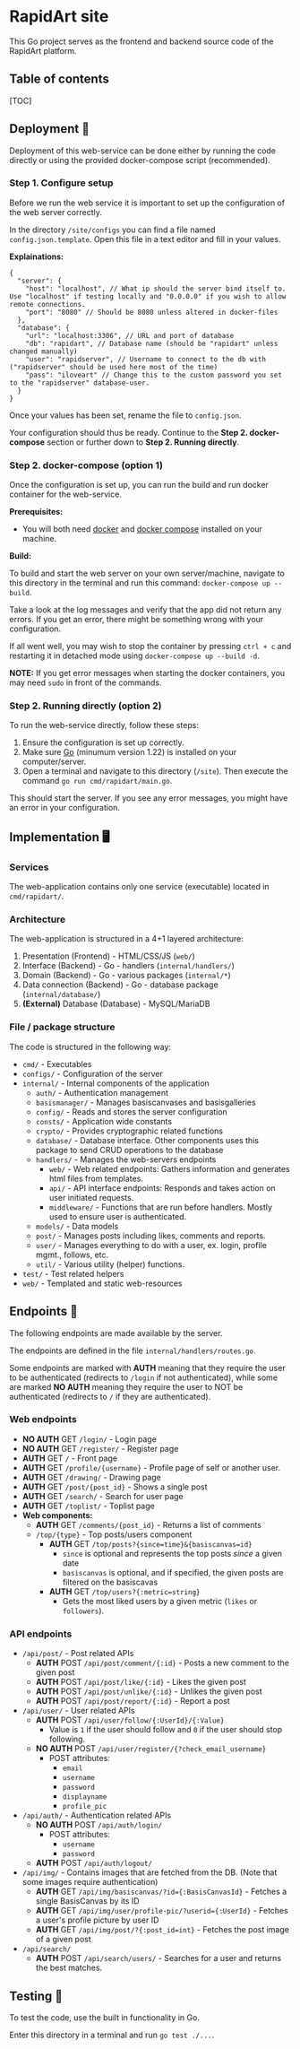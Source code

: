 # RapidArt site
This Go project serves as the frontend and backend source code of the RapidArt platform.

## Table of contents

[TOC]

## Deployment 🚀
Deployment of this web-service can be done either by running the code directly or using the provided docker-compose script (recommended).

### Step 1. Configure setup
Before we run the web service it is important to set up the configuration of the web server correctly.

In the directory `/site/configs` you can find a file named `config.json.template`. Open this file in a text editor and fill in your values.

**Explainations:**
```
{
  "server": {
    "host": "localhost", // What ip should the server bind itself to. Use "localhost" if testing locally and "0.0.0.0" if you wish to allow remote connections.
    "port": "8080" // Should be 8080 unless altered in docker-files
  },
  "database": {
    "url": "localhost:3306", // URL and port of database
    "db": "rapidart", // Database name (should be "rapidart" unless changed manually)
    "user": "rapidserver", // Username to connect to the db with ("rapidserver" should be used here most of the time)
    "pass": "iloveart" // Change this to the custom password you set to the "rapidserver" database-user.
  }
}
```

Once your values has been set, rename the file to `config.json`.

Your configuration should thus be ready. Continue to the **Step 2. docker-compose** section or further down to **Step 2. Running directly**.

### Step 2. docker-compose (option 1)
Once the configuration is set up, you can run the build and run docker container for the web-service.

**Prerequisites:**
* You will both need [docker](https://docs.docker.com/get-started/get-docker/) and [docker compose](https://docs.docker.com/compose/install/) installed on your machine.

**Build:**

To build and start the web server on your own server/machine, navigate to this directory in the terminal and run this command: `docker-compose up --build`.

Take a look at the log messages and verify that the app did not return any errors. If you get an error, there might be something wrong with your configuration.

If all went well, you may wish to stop the container by pressing `ctrl + c` and restarting it in detached mode using `docker-compose up --build -d`.

**NOTE:** If you get error messages when starting the docker containers, you may need `sudo` in front of the commands.

### Step 2. Running directly (option 2)
To run the web-service directly, follow these steps:

1. Ensure the configuration is set up correctly.
2. Make sure [Go](https://go.dev/dl/) (minumum version 1.22) is installed on your computer/server.
3. Open a terminal and navigate to this directory (`/site`). Then execute the command `go run cmd/rapidart/main.go`.

This should start the server. If you see any error messages, you might have an error in your configuration.

## Implementation 🖥️

### Services
The web-application contains only one service (executable) located in `cmd/rapidart/`.

### Architecture
The web-application is structured in a 4+1 layered architecture:
1. Presentation (Frontend) - HTML/CSS/JS (`web/`)
2. Interface (Backend) - Go - handlers (`internal/handlers/`)
3. Domain (Backend) - Go - various packages (`internal/*`)
4. Data connection (Backend) - Go - database package (`internal/database/`)
5. **(External)** Database (Database) - MySQL/MariaDB


### File / package structure
The code is structured in the following way:
* `cmd/` - Executables
* `configs/` - Configuration of the server
* `internal/` - Internal components of the application
  * `auth/` - Authentication management
  * `basismanager/` - Manages basiscanvases and basisgalleries
  * `config/` - Reads and stores the server configuration
  * `consts/` - Application wide constants
  * `crypto/` - Provides cryptographic related functions
  * `database/` - Database interface. Other components uses this package to send CRUD operations to the database
  * `handlers/` - Manages the web-servers endpoints
    * `web/` - Web related endpoints: Gathers information and generates html files from templates. 
    * `api/` - API interface endpoints: Responds and takes action on user initiated requests.
    * `middleware/` - Functions that are run before handlers. Mostly used to ensure user is authenticated.
  * `models/` - Data models
  * `post/` - Manages posts including likes, comments and reports.
  * `user/` - Manages everything to do with a user, ex. login, profile mgmt., follows, etc.
  * `util/` - Various utility (helper) functions. 
* `test/` - Test related helpers
* `web/` - Templated and static web-resources

## Endpoints 🔌
The following endpoints are made available by the server. 

The endpoints are defined in the file `internal/handlers/routes.go`.

Some endpoints are marked with **AUTH** meaning that they require the user to be authenticated (redirects to `/login` if not authenticated), while some are marked **NO AUTH** meaning they require the user to NOT be authenticated (redirects to `/` if they are authenticated).  

### Web endpoints
* **NO AUTH** GET `/login/` - Login page
* **NO AUTH** GET `/register/` - Register page
* **AUTH** GET `/` - Front page
* **AUTH** GET `/profile/{username}` - Profile page of self or another user.
* **AUTH** GET `/drawing/` - Drawing page
* **AUTH** GET `/post/{post_id}` - Shows a single post
* **AUTH** GET `/search/` - Search for user page
* **AUTH** GET `/toplist/` - Toplist page
* **Web components:**
  * **AUTH** GET `/comments/{post_id}` - Returns a list of comments
  * `/top/{type}` - Top posts/users component
    * **AUTH** GET `/top/posts?{since=time}&{basiscanvas=id}`
      * `since` is optional and represents the top posts *since* a given date
      * `basiscanvas` is optional, and if specified, the given posts are filtered on the basiscavas
    * **AUTH** GET `/top/users?{:metric=string}`
      * Gets the most liked users by a given metric (`likes` or `followers`).

### API endpoints
* `/api/post/` - Post related APIs
  * **AUTH** POST `/api/post/comment/{:id}` - Posts a new comment to the given post
  * **AUTH** POST `/api/post/like/{:id}` - Likes the given post
  * **AUTH** POST `/api/post/unlike/{:id}` - Unlikes the given post
  * **AUTH** POST `/api/post/report/{:id}` - Report a post
* `/api/user/` - User related APIs
  * **AUTH** POST `/api/user/follow/{:UserId}/{:Value}`
    * Value is `1` if the user should follow and `0` if the user should stop following.
  * **NO AUTH** POST `/api/user/register/{?check_email_username}`
    * POST attributes:
      * `email`
      * `username`
      * `password`
      * `displayname`
      * `profile_pic`
* `/api/auth/` - Authentication related APIs
  * **NO AUTH** POST `/api/auth/login/`
    * POST attributes:
      * `username`
      * `password`
  * **AUTH** POST `/api/auth/logout/`
* `/api/img/` - Contains images that are fetched from the DB. (Note that some images require authentication)
  * **AUTH** GET `/api/img/basiscanvas/?id={:BasisCanvasId}` - Fetches a single BasisCanvas by its ID
  * **AUTH** GET `/api/img/user/profile-pic/?userid={:UserId}` - Fetches a user's profile picture by user ID
  * **AUTH** GET `/api/img/post/?{:post_id=int}` - Fetches the post image of a given post
* `/api/search/`
  * **AUTH** POST `/api/search/users/` - Searches for a user and returns the best matches.

## Testing 🧪
To test the code, use the built in functionality in Go.

Enter this directory in a terminal and run `go test ./...`.